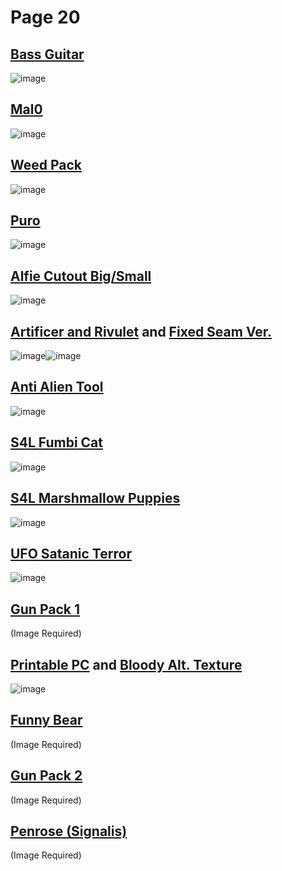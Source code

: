 # Page 20
## [Bass Guitar](https://discord.com/channels/512287844258021376/1132040858343059638/1180756506308771850)
![image](https://github.com/madrod228/voicesoftheprinter/assets/9602000/7016849a-4811-4d54-8d65-7898baf7afb6)
## [Mal0](https://discord.com/channels/512287844258021376/1132040858343059638/1181050155890384996)
![image](https://github.com/madrod228/voicesoftheprinter/assets/9602000/e504611f-117a-4278-8740-633e8e1c3316)
## [Weed Pack](https://discord.com/channels/512287844258021376/1132040858343059638/1181227981801275403)
![image](https://github.com/madrod228/voicesoftheprinter/assets/9602000/f4a75c73-8bfa-4908-b631-3e99cf64005e)
## [Puro](https://discord.com/channels/512287844258021376/1132040858343059638/1181470511704846356)
![image](https://github.com/madrod228/voicesoftheprinter/assets/9602000/fb1257be-cfc3-491b-9aa5-91fc8ade8811)
## [Alfie Cutout Big/Small ](https://discord.com/channels/512287844258021376/1132040858343059638/1181535157182803988)
![image](https://github.com/madrod228/voicesoftheprinter/assets/9602000/a968f37e-60f3-469a-befa-ea56413daea2)
## [Artificer and Rivulet](https://discord.com/channels/512287844258021376/1132040858343059638/1181632224668418048) and [Fixed Seam Ver.](https://discord.com/channels/512287844258021376/1132040858343059638/1181865256830632036)
![image](https://github.com/madrod228/voicesoftheprinter/assets/9602000/e1339a20-7ed3-4452-a7e2-5f8b3ed55f22)![image](https://github.com/madrod228/voicesoftheprinter/assets/9602000/df4873a4-d257-4597-bae5-d8d399eea54e)
## [Anti Alien Tool](https://discord.com/channels/512287844258021376/1132040858343059638/1181786447120957490)
![image](https://github.com/madrod228/voicesoftheprinter/assets/9602000/46478795-a23c-4544-ac86-55c8e8a0572f)
## [S4L Fumbi Cat](https://discord.com/channels/512287844258021376/1132040858343059638/1181874565417291796)
![image](https://github.com/madrod228/voicesoftheprinter/assets/9602000/bc8473b1-3260-476d-9a1b-fe698310cd42)
## [S4L Marshmallow Puppies](https://discord.com/channels/512287844258021376/1132040858343059638/1181881116022542337)
![image](https://github.com/madrod228/voicesoftheprinter/assets/9602000/a853c6d7-d1df-4b6c-9867-f7254cc3f742)
## [UFO Satanic Terror](https://discord.com/channels/512287844258021376/1132040858343059638/1182033954891632671)
![image](https://github.com/madrod228/voicesoftheprinter/assets/9602000/d632edde-49bf-4b82-a5a8-67428c3c1de6)
## [Gun Pack 1](https://discord.com/channels/512287844258021376/1132040858343059638/1182263769536135198)
(Image Required)
## [Printable PC](https://discord.com/channels/512287844258021376/1132040858343059638/1182475350341595197) and [Bloody Alt. Texture](https://discord.com/channels/512287844258021376/1132040858343059638/1183194619375276103)
![image](https://github.com/madrod228/voicesoftheprinter/assets/9602000/5bf39fac-fd19-43ce-a124-a71756cf1fee)
## [Funny Bear](https://discord.com/channels/512287844258021376/1132040858343059638/1183046592027168839)
(Image Required)
## [Gun Pack 2](https://discord.com/channels/512287844258021376/1132040858343059638/1183057949053177886)
(Image Required)
## [Penrose (Signalis)](https://discord.com/channels/512287844258021376/1132040858343059638/1183906350913310730)
(Image Required)
